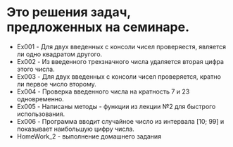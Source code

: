 # Это решения задач, предложенных на семинаре.
* Ex001 - Для двух введенных с консоли чисел проверяестя, является ли одно квадратом другого.
* Ex002 - Из введенного трехзначного числа удаляется вторая цифра этого числа.
* Ex003 - Для двух введенных с консоли чисел проверяется, кратно ли первое число второму.
* Ex004 - Проверка введенного числа на кратность 7 и 23 одновременно.
* Ex005 - Написаны методы - функции из лекции №2 для быстрого использования.
* Ex006 - Программа вводит случайное число из интервала [10; 99] и показывает наибольшую цифру числа. 
* HomeWork_2 - выполнение домашнего задания
